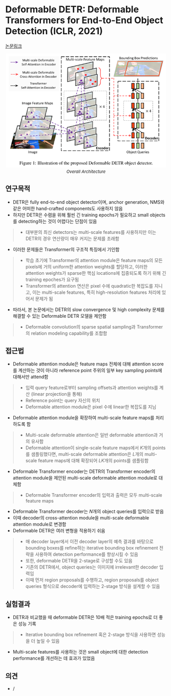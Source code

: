 # Deformable DETR: Deformable Transformers for End-to-End Object Detection (ICLR, 2021)

[논문링크](https://arxiv.org/abs/2010.04159)

<p align="center">
    <img width="500" alt='fig1' src="./img/02_23_01.png?raw=true"></br>
    <em><font size=2>Overall Architecture</font></em>
</p>

## 연구목적
- DETR은 fully end-to-end object detector이며, anchor generation, NMS와 같은 어떠한 hand-crafted components도 사용하지 않음
- 하지만 DETR은 수렴을 위해 훨씬 긴 training epochs가 필요하고 small objects를 detecting하는 것이 어렵다는 단점이 있음
> - 대부분의 최신 detectors는 multi-scale features를 사용하지만 이는 DETR의 경우 연산량이 매우 커지는 문제를 초래함
- 이러한 문제들은 Transformer의 구조적 특징에서 기인함
> - 학습 초기에 Transformer의 attention module은 feature maps의 모든 pixels에 거의 uniform한 attention weights를 할당하고, 이러한 attention weights가 sparse한 핵심 locations에 집중되도록 하기 위해 긴 training epoches가 요구됨
> - Transformer의 attention 연산은 pixel 수에 quadratic한 복잡도를 지니고, 이는 multi-scale features, 특히 high-resolution features 처리에 있어서 문제가 됨
- 따라서, 본 논문에서는 DETR의 slow convergence 및 high complexity 문제를 해결할 수 있는 Deformable DETR 모델을 제안함
> - Deformable convolution의 sparse spatial sampling과 Transformer의 relation modeling capability를 조합함

## 접근법
- Deformable attention module은 feature maps 전체에 대해 attention score를 계산하는 것이 아니라 reference point 주위의 일부 key sampling points에 대해서만 attend함
> - 입력 query feature로부터 sampling offsets과 attention weights를 계산 (linear projection을 통해)
> - Reference point는 query 자신의 위치
> - Deformable attention module은 pixel 수에 linear한 복잡도를 지님
- Deformable attention module을 확장하여 multi-scale feature maps를 처리하도록 함
> - Multi-scale deformable attention은 일반 deformable attention과 거의 유사함
> - Deformable attention이 single-scale feature maps에서 $K$개의 points를 샘플링했다면, multi-scale deformable attention은 $L$개의 multi-scale feature maps에 대해 확장되어 $LK$개의 points를 샘플링함
- Deformable Transformer encoder는 DETR의 Transformer encoder의 attention module을 제안된 multi-scale deformable attention module로 대체함
> - Deformable Transformer encoder의 입력과 출력은 모두 multi-scale feature maps
- Deformable Transformer decoder는 $N$개의 object queries를 입력으로 받음
- 이때 decoder의 cross-attention module을 multi-scale deformable attention module로 변경함
- Deformable DETR은 여러 변형을 적용하기 쉬움
> - 매 decoder layer에서 이전 decoder layer의 예측 결과를 바탕으로 bounding boxes를 refine하는 iterative bounding box refinement 전략을 사용하여 detection performance를 향상시킬 수 있음
> - 또한, deformable DETR을 2-stage로 구성할 수도 있음
> - 기존의 DETR에서, object queries는 이미지에 irrelevant한 decoder 입력임
> - 이때 먼저 region proposals를 수행하고, region proposals를 object queries 형식으로 decoder에 입력하는 2-stage 방식을 설계할 수 있음

## 실험결과
- DETR과 비교했을 때 deformable DETR은 10배 적은 training epochs로 더 좋은 성능 기록
> - Iterative bounding box refinement 혹은 2-stage 방식을 사용하면 성능을 더 높일 수 있음
- Multi-scale features를 사용하는 것은 small object에 대한 detection performance를 개선하는 데 효과가 있었음

## 의견
- /
